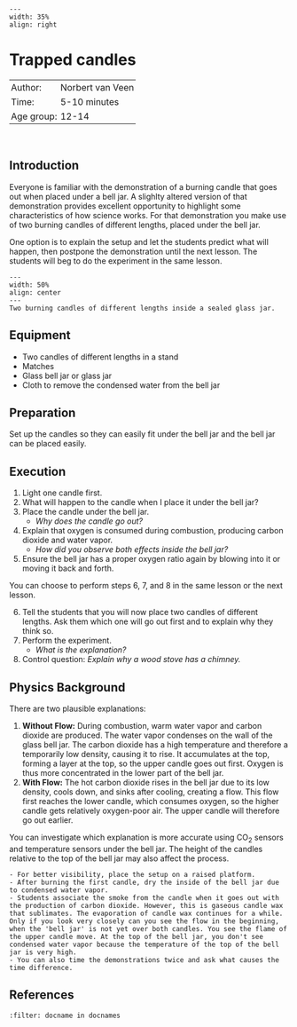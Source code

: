 ```{figure} ../../figures/checked.png
---
width: 35%
align: right
```

# Trapped candles

<table style="width: 100%; border-collapse: collapse; border: none;">
    <tr style="background-color: var(--background-color);">  
        <td style="text-align: left; padding: 3px; border: none; color: var(--text-color)">Author:</td>
        <td style="text-align: left; padding: 3px; border: none; color: var(--text-color)">Norbert van Veen</td>
    </tr>
    <tr style="background-color: var(--background-color);"> 
        <td style="text-align: left; padding: 3px; border: none; color: var(--text-color)">Time:</td>
        <td style="text-align: left; padding: 3px; border: none; color: var(--text-color)">5-10 minutes</td>
    </tr>
    <tr style="background-color: var(--background-color);"> 
        <td style="text-align: left; padding: 3px; border: none; color: var(--text-color)">Age group:</td>
        <td style="text-align: left; padding: 3px; border: none; color: var(--text-color)">12-14</td>
    </tr>
</table><br>

## Introduction
Everyone is familiar with the demonstration of a burning candle that goes out when placed under a bell jar. A slighlty altered version of that demonstration provides excellent opportunity to highlight some characteristics of how science works. For that demonstration you make use of two burning candles of different lengths, placed under the bell jar. 

One option is to explain the setup and let the students predict what will happen, then postpone the demonstration until the next lesson. The students will beg to do the experiment in the same lesson. 

```{figure} NV14_figuur_1_300dpi.jpg
---
width: 50%
align: center
---
Two burning candles of different lengths inside a sealed glass jar.
```

## Equipment
- Two candles of different lengths in a stand
- Matches
- Glass bell jar or glass jar
- Cloth to remove the condensed water from the bell jar

## Preparation
Set up the candles so they can easily fit under the bell jar and the bell jar can be placed easily.

## Execution
1. Light one candle first.
2. What will happen to the candle when I place it under the bell jar?
3. Place the candle under the bell jar.
    - *Why does the candle go out?*
4. Explain that oxygen is consumed during combustion, producing carbon dioxide and water vapor.
    - *How did you observe both effects inside the bell jar?* 
5. Ensure the bell jar has a proper oxygen ratio again by blowing into it or moving it back and forth.

You can choose to perform steps 6, 7, and 8 in the same lesson or the next lesson.

6. Tell the students that you will now place two candles of different lengths. Ask them which one will go out first and to explain why they think so.
7. Perform the experiment.
    - *What is the explanation?*
8. Control question: *Explain why a wood stove has a chimney.*

## Physics Background
There are two plausible explanations:
1. **Without Flow:** During combustion, warm water vapor and carbon dioxide are produced. The water vapor condenses on the wall of the glass bell jar. The carbon dioxide has a high temperature and therefore a temporarily low density, causing it to rise. It accumulates at the top, forming a layer at the top, so the upper candle goes out first. Oxygen is thus more concentrated in the lower part of the bell jar.
2. **With Flow:** The hot carbon dioxide rises in the bell jar due to its low density, cools down, and sinks after cooling, creating a flow. This flow first reaches the lower candle, which consumes oxygen, so the higher candle gets relatively oxygen-poor air. The upper candle will therefore go out earlier.

You can investigate which explanation is more accurate using CO$_2$ sensors and temperature sensors under the bell jar. The height of the candles relative to the top of the bell jar may also affect the process.

```{tip}
- For better visibility, place the setup on a raised platform.
- After burning the first candle, dry the inside of the bell jar due to condensed water vapor.
- Students associate the smoke from the candle when it goes out with the production of carbon dioxide. However, this is gaseous candle wax that sublimates. The evaporation of candle wax continues for a while. Only if you look very closely can you see the flow in the beginning, when the 'bell jar' is not yet over both candles. You see the flame of the upper candle move. At the top of the bell jar, you don't see condensed water vapor because the temperature of the top of the bell jar is very high.
- You can also time the demonstrations twice and ask what causes the time difference.
```

## References
```{bibliography}
:filter: docname in docnames
```